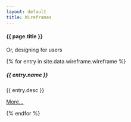 ```yaml
---
layout: default
title: Wireframes
---
```

#### {{ page.title }}

<p>Or, designing for users</p>

{% for entry in site.data.wireframe.wireframe %}
<div class="container mt-3">
  <div class="card bg-light text-dark p-3">
    <div class="card-body">
      <h5>{{ entry.name }} </h5>
      <p>{{ entry.desc }}</p>
	  <p><a href = "{{ entry.demo }}">More...</a></p>
    </div><!-- card-body  -->
  </div><!-- card -->
</div><!-- container mt-3 -->
{% endfor %}